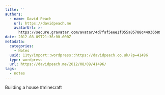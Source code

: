 ```yaml
---
title: ''
authors:
  - name: David Peach
    url: https://davidpeach.me
    avatarUrl: >-
      https://secure.gravatar.com/avatar/4d7faf5eee1f055a85788c44936b8995eaab6dfb004e7854ec747ccb272e91ee?s=96&d=mm&r=g
date: 2012-08-09T21:36:00.000Z
metadata:
  categories:
    - Notes
  uuid: 11ty/import::wordpress::https://davidpeach.co.uk/?p=41496
  type: wordpress
  url: https://davidpeach.me/2012/08/09/41496/
tags:
  - notes
---
```

Building a house #minecraft